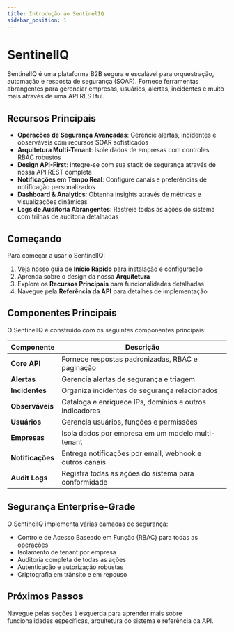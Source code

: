 ```yaml
---
title: Introdução ao SentinelIQ
sidebar_position: 1
---
```


# SentinelIQ

SentinelIQ é uma plataforma B2B segura e escalável para orquestração, automação e resposta de segurança (SOAR). 
Fornece ferramentas abrangentes para gerenciar empresas, usuários, alertas, incidentes e muito mais através de uma API RESTful.

## Recursos Principais

- **Operações de Segurança Avançadas**: Gerencie alertas, incidentes e observáveis com recursos SOAR sofisticados
- **Arquitetura Multi-Tenant**: Isole dados de empresas com controles RBAC robustos 
- **Design API-First**: Integre-se com sua stack de segurança através de nossa API REST completa
- **Notificações em Tempo Real**: Configure canais e preferências de notificação personalizados
- **Dashboard & Analytics**: Obtenha insights através de métricas e visualizações dinâmicas
- **Logs de Auditoria Abrangentes**: Rastreie todas as ações do sistema com trilhas de auditoria detalhadas

## Começando

Para começar a usar o SentinelIQ:

1. Veja nosso guia de **Início Rápido** para instalação e configuração
2. Aprenda sobre o design da nossa **Arquitetura**
3. Explore os **Recursos Principais** para funcionalidades detalhadas
4. Navegue pela **Referência da API** para detalhes de implementação

## Componentes Principais

O SentinelIQ é construído com os seguintes componentes principais:

| Componente | Descrição |
|------------|-----------|
| **Core API** | Fornece respostas padronizadas, RBAC e paginação |
| **Alertas** | Gerencia alertas de segurança e triagem |
| **Incidentes** | Organiza incidentes de segurança relacionados |
| **Observáveis** | Cataloga e enriquece IPs, domínios e outros indicadores |
| **Usuários** | Gerencia usuários, funções e permissões |
| **Empresas** | Isola dados por empresa em um modelo multi-tenant |
| **Notificações** | Entrega notificações por email, webhook e outros canais |
| **Audit Logs** | Registra todas as ações do sistema para conformidade |

## Segurança Enterprise-Grade

O SentinelIQ implementa várias camadas de segurança:

- Controle de Acesso Baseado em Função (RBAC) para todas as operações
- Isolamento de tenant por empresa
- Auditoria completa de todas as ações
- Autenticação e autorização robustas
- Criptografia em trânsito e em repouso

## Próximos Passos

Navegue pelas seções à esquerda para aprender mais sobre funcionalidades específicas, arquitetura do sistema e referência da API.
